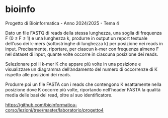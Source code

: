 # bioinfo
Progetto di Bioinformatica - Anno 2024/2025 - Tema 4

Dato un file FASTQ di reads della stessa lunghezza, una soglia di frequenza F (0 ≤ F ≤ 1) e una lunghezza k, produrre in output un report testuale dell'uso dei k-mers (sottostringhe di lunghezza k) per posizione nei reads in input. Precisamente, riportare, per ciascun k-mer con frequenza almeno F nel dataset di input, quante volte occorre in ciascuna posizione dei reads.

Selezionare poi il k-mer K che appare più volte in una posizione e visualizzare un diagramma dell’andamento del numero di occorrenze di K rispetto alle posizioni dei reads.

Produrre poi un file FASTA con i reads che contengono K esattamente nella posizione dove K occorre più volte, riportando nell’header FASTA la qualità media delle basi del read, oltre al suo identificatore.

https://github.com/bioinformatica-corso/lezioni/tree/master/laboratorio/progetto4
